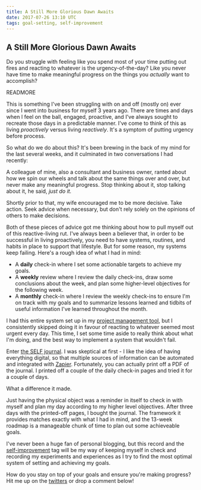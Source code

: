 ```yaml
---
title: A Still More Glorious Dawn Awaits
date: 2017-07-26 13:10 UTC
tags: goal-setting, self-improvement
---
```


## A Still More Glorious Dawn Awaits

Do you struggle with feeling like you spend most of your time putting out fires and reacting to whatever is the urgency-of-the-day? Like you never have time to make meaningful progress on the things you *actually* want to accomplish?

READMORE 

This is something I've been struggling with on and off (mostly on) ever since I went into business for myself 3 years ago. There are times and days when I feel on the ball, engaged, proactive, and I've always sought to recreate those days in a predictable manner. I've come to think of this as living *proactively* versus living *reactively*. It's a symptom of putting urgency before process.

So what do we do about this? It's been brewing in the back of my mind for the last several weeks, and it culminated in two conversations I had recently:

A colleague of mine, also a consultant and business owner, ranted about how we spin our wheels and talk about the same things over and over, but never make any meaningful progress. Stop thinking about it, stop talking about it, he said, *just do it.*

Shortly prior to that, my wife encouraged me to be more decisive. Take action. Seek advice when necessary, but don't rely solely on the opinions of others to make decisions.

Both of these pieces of advice got me thinking about how to pull myself out of this reactive-living rut. I've always been a believer that, in order to be successful in living proactively, you need to have systems, routines, and habits in place to support that lifestyle. But for some reason, my systems keep failing. Here's a rough idea of what I had in mind:

- A **daily** check-in where I set some actionable targets to achieve my goals.
- A **weekly** review where I review the daily check-ins, draw some conclusions about the week, and plan some higher-level objectives for the following week.
- A **monthly** check-in where I review the weekly check-ins to ensure I'm on track with my goals and to summarize lessons learned and tidbits of useful information I've learned throughout the month.

I had this entire system set up in my [project management tool](http://kanbanflow.com/), but I consistently skipped doing it in favour of reacting to whatever seemed most urgent every day. This time, I set some time aside to really think about what I'm doing, and the best way to implement a system that wouldn't fail.

Enter [the SELF journal](http://bestself.co/). I was skeptical at first - I like the idea of having everything digital, so that multiple sources of information can be automated and integrated with [Zapier](http://www.zapier.com/). Fortunately, you can actually print off a PDF of the journal. I printed off a couple of the daily check-in pages and tried it for a couple of days.

What a difference it made.

Just having the physical object was a reminder in itself to check in with myself and plan my day according to my higher level objectives. After three days with the printed-off pages, I bought the journal. The framework it provides matches exactly with what I had in mind, and the 13-week roadmap is a manageable chunk of time to plan out some achieveable goals.

I've never been a huge fan of personal blogging, but this record and the [self-improvement](/articles/tags/self-improvement.html) tag will be my way of keeping myself in check and recording my experiments and experiences as I try to find the most optimal system of setting and achieving my goals.

How do you stay on top of your goals and ensure you're making progress? Hit me up on the [twitters](http://twitter.com/DaveDevelops) or drop a comment below!
